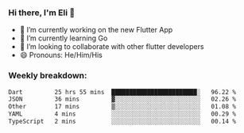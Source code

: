 ### Hi there, I'm Eli 👋
- 🔭 I’m currently working on the new Flutter App
- 🌱 I’m currently learning Go
- 🦄 I’m looking to collaborate with other flutter developers
- 😄 Pronouns: He/Him/His

### Weekly breakdown:
<!--START_SECTION:waka-->

```txt
Dart         25 hrs 55 mins  ████████████████████████░   96.22 %
JSON         36 mins         ▓░░░░░░░░░░░░░░░░░░░░░░░░   02.26 %
Other        17 mins         ▒░░░░░░░░░░░░░░░░░░░░░░░░   01.08 %
YAML         4 mins          ░░░░░░░░░░░░░░░░░░░░░░░░░   00.29 %
TypeScript   2 mins          ░░░░░░░░░░░░░░░░░░░░░░░░░   00.14 %
```

<!--END_SECTION:waka-->
